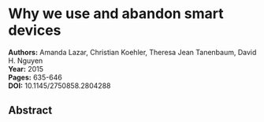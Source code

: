 # Why we use and abandon smart devices

**Authors:** Amanda Lazar, Christian Koehler, Theresa Jean Tanenbaum, David H. Nguyen  
**Year:** 2015  
**Pages:** 635-646  
**DOI:** 10.1145/2750858.2804288  

## Abstract


